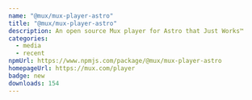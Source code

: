```yaml
---
name: "@mux/mux-player-astro"
title: "@mux/mux-player-astro"
description: An open source Mux player for Astro that Just Works™
categories:
  - media
  - recent
npmUrl: https://www.npmjs.com/package/@mux/mux-player-astro
homepageUrl: https://mux.com/player
badge: new
downloads: 154
---
```


